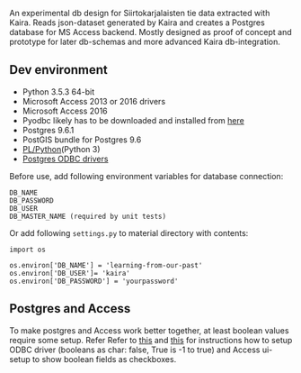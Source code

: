 An experimental db design for Siirtokarjalaisten tie data extracted with Kaira. Reads json-dataset generated by Kaira and creates
a Postgres database for MS Access backend. Mostly designed as proof of concept and prototype for later db-schemas
and more advanced Kaira db-integration.

## Dev environment
* Python 3.5.3 64-bit
* Microsoft Access 2013 or 2016 drivers
* Microsoft Access 2016
* Pyodbc likely has to be downloaded and installed from [here](http://www.lfd.uci.edu/~gohlke/pythonlibs/#pyodbc)
* Postgres 9.6.1
* PostGIS bundle for Postgres 9.6
* [PL/Python](https://www.postgresql.org/docs/9.6/static/plpython.html)(Python 3)
* [Postgres ODBC drivers](https://www.postgresql.org/ftp/odbc/versions/) 

Before use, add following environment variables for database connection:
```
DB_NAME
DB_PASSWORD
DB_USER
DB_MASTER_NAME (required by unit tests)
```

Or add following `settings.py` to material directory with contents:
```
import os

os.environ['DB_NAME'] = 'learning-from-our-past'
os.environ['DB_USER']= 'kaira'
os.environ['DB_PASSWORD'] = 'yourpassword'
```

## Postgres and Access
To make postgres and Access work better together, at least boolean values require some setup. Refer
Refer to [this](http://www.postgresonline.com/journal/archives/24-Using-MS-Access-with-PostgreSQL.html) and [this](http://bahut.alma.ch/2006/04/access-odbc-postgresql-boolean-mess.html) for instructions
how to setup ODBC driver (booleans as char: false, True is -1 to true) and Access ui-setup to show boolean fields as checkboxes.